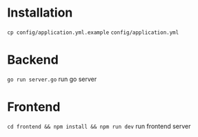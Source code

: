 # Installation

`cp config/application.yml.example` `config/application.yml`

# Backend
`go run server.go` run go server

# Frontend

`cd frontend && npm install && npm run dev` run frontend server